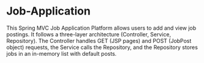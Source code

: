 # Job-Application
This Spring MVC Job Application Platform allows users to add and view job postings. It follows a three-layer architecture (Controller, Service, Repository). The Controller handles GET (JSP pages) and POST (JobPost object) requests, the Service calls the Repository, and the Repository stores jobs in an in-memory list with default posts.
